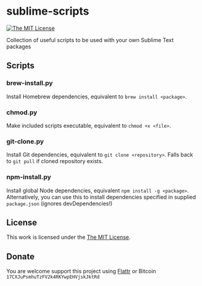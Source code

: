 # sublime-scripts

[![The MIT License](https://img.shields.io/badge/license-MIT-orange.svg?style=flat-square)](http://opensource.org/licenses/MIT)

Collection of useful scripts to be used with your own Sublime Text packages

## Scripts

### brew-install.py

Install Homebrew dependencies, equivalent to `brew install <package>`.

### chmod.py

Make included scripts executable, equivalent to `chmod +x <file>`.

### git-clone.py

Install Git dependencies, equivalent to `git clone <repository>`. Falls back to `git pull` if cloned repository exists.

### npm-install.py

Install global Node dependencies, equivalent `npm install -g <package>`. Alternatively, you can use this to install dependencies specified in supplied `package.json` (ignores devDependencies!) 

## License

This work is licensed under the [The MIT License](LICENSE).

## Donate

You are welcome support this project using [Flattr](https://flattr.com/submit/auto?user_id=idleberg&url=https://github.com/idleberg/BridleNSIS-Sublime-Text) or Bitcoin `17CXJuPsmhuTzFV2k4RKYwpEHVjskJktRd`